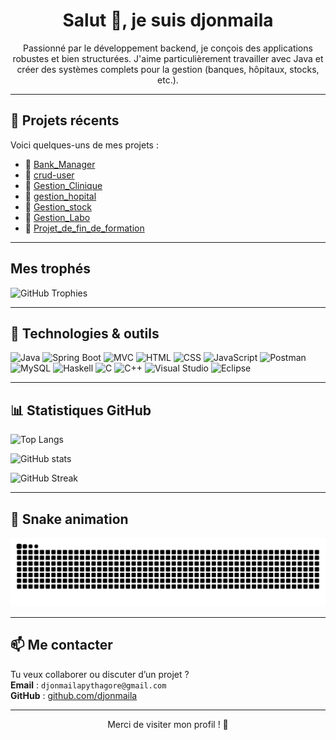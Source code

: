 <h1 align="center">Salut 👋, je suis djonmaila</h1>

<p align="center">
  Passionné par le développement backend, je conçois des applications robustes et bien structurées.  
  J'aime particulièrement travailler avec Java et créer des systèmes complets pour la gestion (banques, hôpitaux, stocks, etc.).
</p>

---

## 📂 Projets récents

Voici quelques-uns de mes projets :

- 🔹 [Bank_Manager](https://github.com/djonmaila/Bank_Manager)
- 🔹 [crud-user](https://github.com/djonmaila/crud-user)
- 🔹 [Gestion_Clinique](https://github.com/djonmaila/Gestion_Clinique)
- 🔹 [gestion_hopital](https://github.com/djonmaila/gestion_hopital)
- 🔹 [Gestion_stock](https://github.com/djonmaila/Gestion_stock)
- 🔹 [Gestion_Labo](https://github.com/djonmaila/Gestion_Labo)
- 🔹 [Projet_de_fin_de_formation](https://github.com/djonmaila/projet_de_fin_de_formation)

---
## Mes trophés

<p align="left">
  <img src="https://github-profile-trophy.vercel.app/?username=djonmaila&theme=gruvbox&column=6&margin-w=6&margin-h=10" alt="GitHub Trophies"/>
</p>

---

## 🧰 Technologies & outils

<p align="left">
  <img src="https://img.shields.io/badge/Java-007396?style=for-the-badge&logo=java&logoColor=white" alt="Java"/>
  <img src="https://img.shields.io/badge/Spring_Boot-6DB33F?style=for-the-badge&logo=spring-boot&logoColor=white" alt="Spring Boot"/>
  <img src="https://img.shields.io/badge/MVC-000000?style=for-the-badge" alt="MVC"/>
  <img src="https://img.shields.io/badge/HTML5-E34F26?style=for-the-badge&logo=html5&logoColor=white" alt="HTML"/>
  <img src="https://img.shields.io/badge/CSS3-1572B6?style=for-the-badge&logo=css3&logoColor=white" alt="CSS"/>
   <img src="https://img.shields.io/badge/JavaScript-F7DF1E?style=for-the-badge&logo=javascript&logoColor=black" alt="JavaScript"/>
  <img src="https://img.shields.io/badge/Postman-FF6C37?style=for-the-badge&logo=postman&logoColor=white" alt="Postman"/>
  <img src="https://img.shields.io/badge/MySQL-4479A1?style=for-the-badge&logo=mysql&logoColor=white" alt="MySQL"/>
  <img src="https://img.shields.io/badge/Haskell-5E5086?style=for-the-badge&logo=haskell&logoColor=white" alt="Haskell"/>
  <img src="https://img.shields.io/badge/C-A8B9CC?style=for-the-badge&logo=c&logoColor=white" alt="C"/>
  <img src="https://img.shields.io/badge/C++-00599C?style=for-the-badge&logo=cplusplus&logoColor=white" alt="C++"/>
  <img src="https://img.shields.io/badge/Visual_Studio-5C2D91?style=for-the-badge&logo=visual-studio&logoColor=white" alt="Visual Studio"/>
  <img src="https://img.shields.io/badge/Eclipse-2C2255?style=for-the-badge&logo=eclipse&logoColor=white" alt="Eclipse"/>
</p>

---

## 📊 Statistiques GitHub

<p align="left">
  <img src="https://github-readme-stats.vercel.app/api/top-langs/?username=djonmaila&layout=compact&langs_count=5&theme=tokyonight" alt="Top Langs"/>
</p>

<p align="left">
  <img src="https://github-readme-stats.vercel.app/api?username=djonmaila&show_icons=true&theme=tokyonight" alt="GitHub stats"/>
</p>

<p align="left">
  <img src="https://github-readme-streak-stats.herokuapp.com/?user=djonmaila&theme=tokyonight" alt="GitHub Streak"/>
</p>

---

## 🐍 Snake animation

![Snake animation](https://raw.githubusercontent.com/djonmaila/djonmaila/output/github-contribution-grid-snake.svg)

---

## 📫 Me contacter

Tu veux collaborer ou discuter d’un projet ?  
**Email** : `djonmailapythagore@gmail.com`  
**GitHub** : [github.com/djonmaila](https://github.com/djonmaila)

---

<p align="center">
  Merci de visiter mon profil ! 🌟
</p>

